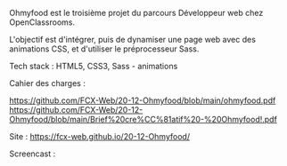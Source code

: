 Ohmyfood est le troisième projet du parcours Développeur web chez OpenClassrooms. 

L'objectif est d'intégrer, puis de dynamiser une page web avec des animations CSS, et d'utiliser le préprocesseur Sass.

Tech stack : HTML5, CSS3, Sass - animations

Cahier des charges : 

   https://github.com/FCX-Web/20-12-Ohmyfood/blob/main/ohmyfood.pdf  
   https://github.com/FCX-Web/20-12-Ohmyfood/blob/main/Brief%20cre%CC%81atif%20-%20Ohmyfood!.pdf
  
  
Site : https://fcx-web.github.io/20-12-Ohmyfood/

Screencast : 


